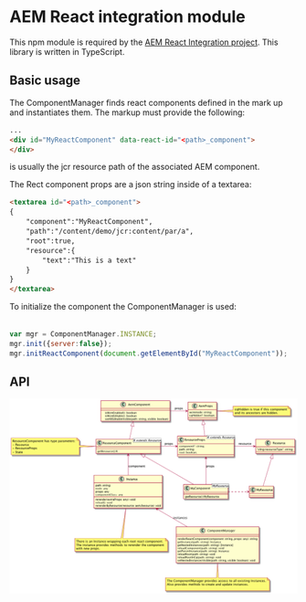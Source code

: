 # AEM React integration module

This npm module  is required by the [AEM React Integration project](http://www.github.com/sinnerschrader/aem-react-js).
This library is written in TypeScript.

## Basic usage

The ComponentManager finds react components defined in the mark up and instantiates them. The markup must provide the following:

```html
...
<div id="MyReactComponent" data-react-id="<path>_component">
</div>
```   

<path> is usually the jcr resource path of the associated AEM component.

The Rect component props are a json string inside of a textarea:

```html
<textarea id="<path>_component">
{
    "component":"MyReactComponent",
    "path":"/content/demo/jcr:content/par/a",
    "root":true,
    "resource":{
        "text":"This is a text"
    }
}
</textarea>

``` 

To initialize the component the ComponentManager is used:

```javascript

var mgr = ComponentManager.INSTANCE;
mgr.init({server:false}); 
mgr.initReactComponent(document.getElementById("MyReactComponent")); 


```  


## API

![the model](model.png)
